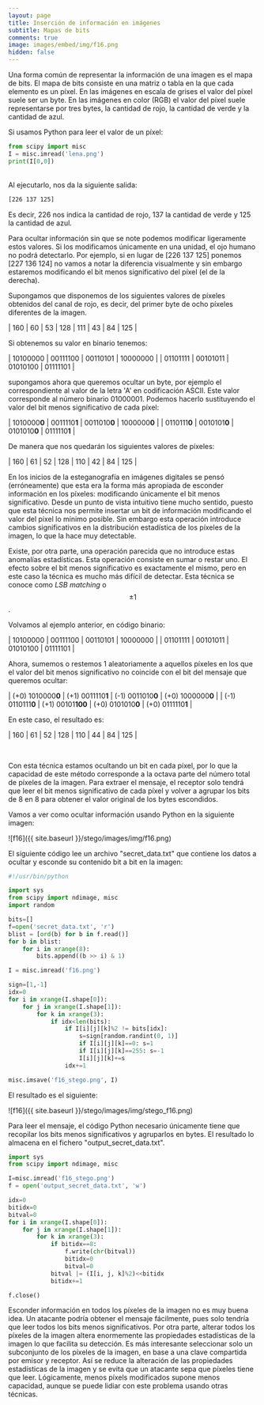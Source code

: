 ```yaml
---
layout: page
title: Inserción de información en imágenes
subtitle: Mapas de bits
comments: true
image: images/embed/img/f16.png
hidden: false
---
```


Una forma común de representar la información de una imagen es el mapa de bits. El mapa de bits consiste en una matriz o tabla en la que cada elemento es un píxel. En las imágenes en escala de grises el valor del píxel suele ser un byte. En las imágenes en color (RGB) el valor del píxel suele representarse por tres bytes, la cantidad de rojo, la cantidad de verde y la cantidad de azul.

Si usamos Python para leer el valor de un píxel:

```python
from scipy import misc
I = misc.imread('lena.png')
print(I[0,0])
```

<br>
Al ejecutarlo, nos da la siguiente salida:

```bash
[226 137 125]
```

Es decir, 226 nos indica la cantidad de rojo, 137 la cantidad de verde y 125 la cantidad de azul.

Para ocultar información sin que se note podemos modificar ligeramente estos valores. Si los modificamos únicamente en una unidad, el ojo humano no podrá detectarlo. Por ejemplo, si en lugar de [226 137 125] ponemos [227 136 124] no vamos a notar la diferencia visualmente y sin embargo estaremos modificando el bit menos significativo del píxel (el de la derecha).

Supongamos que disponemos de los siguientes valores de píxeles obtenidos del canal de rojo, es decir, del primer byte de ocho píxeles diferentes de la imagen.

| 160 | 60 | 53 | 128 | 111 | 43 | 84 | 125 |

Si obtenemos su valor en binario tenemos:

| 10100000 | 00111100 | 00110101 | 10000000 | 
| 01101111 | 00101011 | 01010100 | 01111101 |

supongamos ahora que queremos ocultar un byte, por ejemplo el correspondiente al valor de la letra 'A' en codificación ASCII. Este valor corresponde al número binario 01000001. Podemos hacerlo sustituyendo el valor del bit menos significativo de cada píxel:


| 1010000**0** | 0011110**1** | 0011010**0** | 1000000**0** | 
| 0110111**0** | 0010101**0** | 0101010**0** | 0111110**1** | 

De manera que nos quedarán los siguientes valores de píxeles:

| 160 | 61 | 52 | 128 | 110 | 42 | 84 | 125 |


En los inicios de la esteganografía en imágenes digitales se pensó (erróneamente) que esta era la forma más apropiada de esconder información en los píxeles: modificando únicamente el bit menos significativo. Desde un punto de vista intuitivo tiene mucho sentido, puesto que esta técnica nos permite insertar un bit de información modificando el valor del píxel lo mínimo posible. Sin embargo esta operación introduce cambios significativos en la distribución estadística de los píxeles de la imagen, lo que la hace muy detectable. 

Existe, por otra parte, una operación parecida que no introduce estas anomalías estadísticas. Esta operación consiste en sumar o restar uno. El efecto sobre el bit menos significativo es exactamente el mismo, pero en este caso la técnica es mucho más difícil de detectar. Esta técnica se conoce como *LSB matching* o $$\pm 1$$.

Volvamos al ejemplo anterior, en código binario:

| 10100000 | 00111100 | 00110101 | 10000000 | 
| 01101111 | 00101011 | 01010100 | 01111101 |

Ahora, sumemos o restemos 1 aleatoriamente a aquellos píxeles en los que el valor del bit menos significativo no coincide con el bit del mensaje que queremos ocultar:

| (+0) 1010000**0** | (+1) 0011110**1** | (-1) 0011010**0** | (+0) 1000000**0** | 
| (-1) 0110111**0** | (+1) 00101**100** | (+0) 0101010**0** | (+0) 0111110**1** | 

En este caso, el resultado es:

| 160 | 61 | 52 | 128 | 110 | 44 | 84 | 125 |


<br>

Con esta técnica estamos ocultando un bit en cada píxel, por lo que la capacidad de este método corresponde a la octava parte del número total de píxeles de la imagen. Para extraer el mensaje, el receptor solo tendrá que leer el bit menos significativo de cada píxel y volver a agrupar los bits de 8 en 8 para obtener el valor original de los bytes escondidos.


Vamos a ver como ocultar información usando Python en la siguiente imagen:

![f16]({{ site.baseurl }}/stego/images/img/f16.png)

El siguiente código lee un archivo "secret_data.txt" que contiene los datos a ocultar y esconde su contenido bit a bit en la imagen:

```python
#!/usr/bin/python

import sys
from scipy import ndimage, misc
import random

bits=[]
f=open('secret_data.txt', 'r')
blist = [ord(b) for b in f.read()]
for b in blist:
    for i in xrange(8):
        bits.append((b >> i) & 1)

I = misc.imread('f16.png')

sign=[1,-1]
idx=0
for i in xrange(I.shape[0]):
    for j in xrange(I.shape[1]):
        for k in xrange(3):
            if idx<len(bits):
                if I[i][j][k]%2 != bits[idx]:
                    s=sign[random.randint(0, 1)]
                    if I[i][j][k]==0: s=1
                    if I[i][j][k]==255: s=-1
                    I[i][j][k]+=s
                idx+=1

misc.imsave('f16_stego.png', I)
```

El resultado es el siguiente:

![f16]({{ site.baseurl }}/stego/images/img/stego_f16.png)


Para leer el mensaje, el código Python necesario únicamente tiene que recopilar los bits menos significativos y agruparlos en bytes. El resultado lo almacena en el fichero "output_secret_data.txt".


```python
import sys
from scipy import ndimage, misc

I=misc.imread('f16_stego.png')
f = open('output_secret_data.txt', 'w')

idx=0
bitidx=0
bitval=0
for i in xrange(I.shape[0]):
    for j in xrange(I.shape[1]):
        for k in xrange(3):
            if bitidx==8:
                f.write(chr(bitval))
                bitidx=0
                bitval=0
            bitval |= (I[i, j, k]%2)<<bitidx
            bitidx+=1

f.close()
```

Esconder información en todos los píxeles de la imagen no es muy buena idea. Un atacante podría obtener el mensaje fácilmente, pues solo tendría que leer todos los bits menos significativos. Por otra parte, alterar todos los píxeles de la imagen altera enormemente las propiedades estadísticas de la imagen lo que facilita su detección. Es más interesante seleccionar solo un subconjunto de los píxeles de la imagen, en base a una clave compartida por emisor y receptor. Así se reduce la alteración de las propiedades estadísticas de la imagen y se evita que un atacante sepa que píxeles tiene que leer. Lógicamente, menos píxels modificados supone menos capacidad, aunque se puede lidiar con este problema usando otras técnicas.



